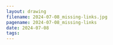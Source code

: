 ```yaml
---
layout: drawing
filename: 2024-07-08_missing-links.jpg
pagename: 2024-07-08_missing-links
date: 2024-07-08
tags:
---
```

